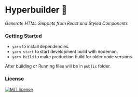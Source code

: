 # Hyperbuilder 👷‍

_Generate HTML Snippets from React and Styled Components_

### Getting Started

- `yarn` to install dependencies.
- `yarn start` to start development build with nodemon.
- `yarn build` to make production build for older node versions.

After building or Running files will be in `public` folder.

### License

[![MIT license](http://img.shields.io/badge/license-MIT-brightgreen.svg)](http://opensource.org/licenses/MIT)
